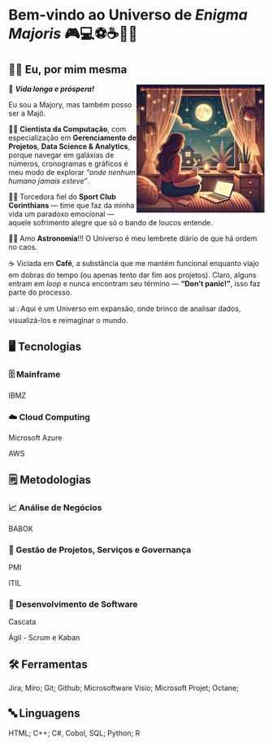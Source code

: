<!--
**EnigmaMajoris/EnigmaMajoris** is a ✨ _special_ ✨ repository because its `README.md` (this file) appears on your GitHub profile.

Here are some ideas to get you started:

- 🔭 I’m currently working on ...
- 🌱 I’m currently learning ...
- 👯 I’m looking to collaborate on ...
- 🤔 I’m looking for help with ...
- 💬 Ask me about ...
- 📫 How to reach me: ...
- 😄 Pronouns: ...
- ⚡ Fun fact: ...
-->

# Bem-vindo ao Universo de *Enigma Majoris* 🎮💻⚽☕🌌🎵

## 🧚‍♀	 Eu, por mim mesma

<img align="right" alt="img" src="https://github.com/EnigmaMajoris/EnigmaMajoris/blob/main/img2.webp" width="50%" height="auto" />

🖖 ***Vida longa e próspera!*** 

Eu sou a Majory, mas também posso ser a Majô.

👩‍💻 **Cientista da Computação**, com especialização em **Gerenciamento de Projetos**, **Data Science & Analytics**, porque navegar em galáxias de números, cronogramas e gráficos é meu modo de explorar *“onde nenhum humano jamais esteve”*.

🖤🤍 Torcedora fiel do **Sport Club Corinthians** — time que faz da minha vida um paradoxo emocional — aquele sofrimento alegre que só o bando de loucos entende.

🌠🌙 Amo **Astronomia**!!! O Universo é meu lembrete diário de que há ordem no caos. 

☕ Viciada em **Café**, a substância que me mantém funcional enquanto viajo em dobras do tempo (ou apenas tento dar fim aos projetos). Claro, alguns entram em *loop* e nunca encontram seu término — **“Don’t panic!”**, isso faz parte do processo.

📊💡Aqui é um Universo em expansão, onde brinco de analisar dados, visualizá-los e reimaginar o mundo.

## 🖥️ Tecnologias
### 🗄️ Mainframe
IBMZ

### ☁️ Cloud Computing
Microsoft Azure

AWS

## 🗒️ Metodologias
### 📈 Análise de Negócios
BABOK

### 📅 Gestão de Projetos, Serviços e Governança
PMI

ITIL 

### 👾 Desenvolvimento de Software
Cascata

Ágil - Scrum e Kaban

## 🛠️ Ferramentas
Jira; Miro; Git; Github; Microsoftware Visio; Microsoft Projet; Octane; 

##  🔤 Linguagens
HTML; C++; C#, Cobol, SQL; Python; R
